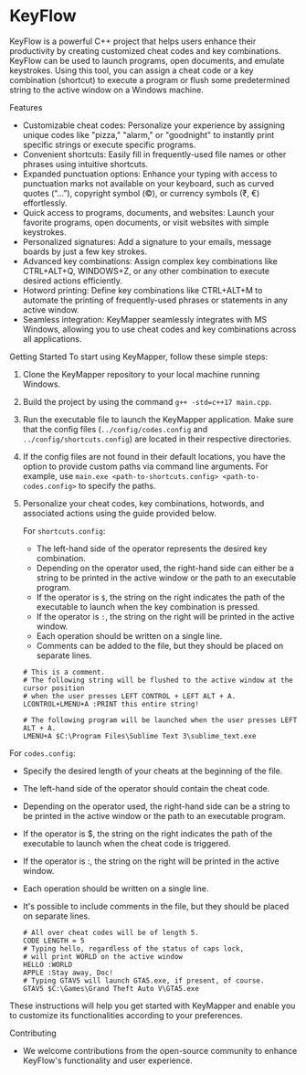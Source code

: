 # KeyFlow
KeyFlow is a powerful C++ project that helps users enhance their productivity by creating customized cheat codes and key combinations. KeyFlow can be used to launch programs, open documents, and emulate keystrokes. Using this tool, you can assign a cheat code or a key combination (shortcut) to execute a program or flush some predetermined string to the active window on a Windows machine.

Features
- Customizable cheat codes: Personalize your experience by assigning unique codes like "pizza," "alarm," or "goodnight" to instantly print specific strings or execute specific programs.
- Convenient shortcuts: Easily fill in frequently-used file names or other phrases using intuitive shortcuts.
- Expanded punctuation options: Enhance your typing with access to punctuation marks not available on your keyboard, such as curved quotes (“…”), copyright symbol (©), or currency symbols (₹, €) effortlessly.
- Quick access to programs, documents, and websites: Launch your favorite programs, open documents, or visit websites with simple keystrokes.
- Personalized signatures: Add a signature to your emails, message boards by just a few key strokes.
- Advanced key combinations: Assign complex key combinations like CTRL+ALT+Q, WINDOWS+Z, or any other combination to execute desired actions efficiently.
- Hotword printing: Define key combinations like CTRL+ALT+M to automate the printing of frequently-used phrases or statements in any active window.
- Seamless integration: KeyMapper seamlessly integrates with MS Windows, allowing you to use cheat codes and key combinations across all applications.

Getting Started
To start using KeyMapper, follow these simple steps:
1. Clone the KeyMapper repository to your local machine running Windows.
2. Build the project by using the command `g++ -std=c++17 main.cpp`.
3. Run the executable file to launch the KeyMapper application. Make sure that the config files (`../config/codes.config` and `../config/shortcuts.config`) are located in their respective directories.
4. If the config files are not found in their default locations, you have the option to provide custom paths via command line arguments. For example, use `main.exe <path-to-shortcuts.config> <path-to-codes.config>` to specify the paths.
5. Personalize your cheat codes, key combinations, hotwords, and associated actions using the guide provided below.
   
   For `shortcuts.config`:
   - The left-hand side of the operator represents the desired key combination.
   - Depending on the operator used, the right-hand side can either be a string to be printed in the active window or the path to an executable program.
   - If the operator is `$`, the string on the right indicates the path of the executable to launch when the key combination is pressed.
   - If the operator is `:`, the string on the right will be printed in the active window.
   - Each operation should be written on a single line.
   - Comments can be added to the file, but they should be placed on separate lines.

  
    ```
    # This is a comment.
    # The following string will be flushed to the active window at the cursor position 
    # when the user presses LEFT CONTROL + LEFT ALT + A.
    LCONTROL+LMENU+A :PRINT this entire string!

    # The following program will be launched when the user presses LEFT ALT + A.
    LMENU+A $C:\Program Files\Sublime Text 3\sublime_text.exe
    ```
    
  For `codes.config`:
  - Specify the desired length of your cheats at the beginning of the file.
  - The left-hand side of the operator should contain the cheat code.
  - Depending on the operator used, the right-hand side can be a string to be printed in the active window or the path to an executable program.
  - If the operator is $, the string on the right indicates the path of the executable to launch when the cheat code is triggered.
  - If the operator is :, the string on the right will be printed in the active window.
  - Each operation should be written on a single line.
  - It's possible to include comments in the file, but they should be placed on separate lines.
    
    ```
    # All over cheat codes will be of length 5.
    CODE LENGTH = 5
    # Typing hello, regardless of the status of caps lock, 
    # will print WORLD on the active window
    HELLO :WORLD
    APPLE :Stay away, Doc!
    # Typing GTAV5 will launch GTA5.exe, if present, of course.
    GTAV5 $C:\Games\Grand Theft Auto V\GTA5.exe
    ```
    
These instructions will help you get started with KeyMapper and enable you to customize its functionalities according to your preferences.

  
Contributing
- We welcome contributions from the open-source community to enhance KeyFlow's functionality and user experience.
